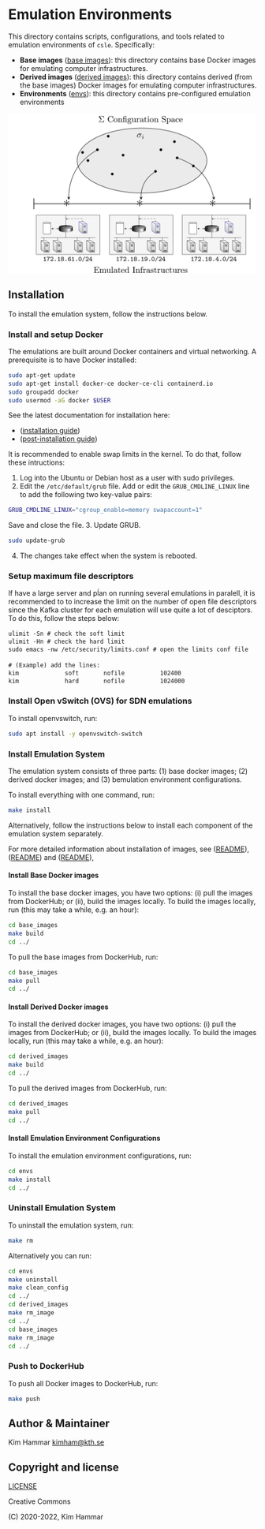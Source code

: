 # Emulation Environments

This directory contains scripts, configurations, and tools related to emulation environments of `csle`. Specifically:

- **Base images** ([base images](./base_images)): this directory contains base Docker images for emulating computer infrastructures.
- **Derived images** ([derived images](./derived_images)): this directory contains derived (from the base images) Docker images for emulating computer infrastructures.
- **Environments** ([envs](./envs)): this directory contains pre-configured emulation environments

<p align="center">
<img src="docs/config_space.png" width="600">
</p>

## Installation
To install the emulation system, follow the instructions below.

### Install and setup Docker

The emulations are built around Docker containers and virtual networking. 
A prerequisite is to have Docker installed:

```bash
sudo apt-get update
sudo apt-get install docker-ce docker-ce-cli containerd.io
sudo groupadd docker
sudo usermod -aG docker $USER
```

See the latest documentation for installation here: 

- ([installation guide](https://docs.docker.com/engine/install/ubuntu/))
- ([post-installation guide](https://docs.docker.com/engine/install/linux-postinstall/))

It is recommended to enable swap limits in the kernel. To do that, follow these intructions:
1. Log into the Ubuntu or Debian host as a user with sudo privileges.
2. Edit the `/etc/default/grub` file. Add or edit the `GRUB_CMDLINE_LINUX` line to add the following two key-value pairs:
```bash
GRUB_CMDLINE_LINUX="cgroup_enable=memory swapaccount=1"
```
Save and close the file.
3. Update GRUB.
```bash
sudo update-grub
```
4. The changes take effect when the system is rebooted.

### Setup maximum file descriptors
If have a large server and pĺan on running several emulations in paralell, it is recommended to to increase 
the limit on the number of open file descriptors since the Kafka cluster for each emulation will use quite 
a lot of desciptors. To do this, follow the steps below:
```
ulimit -Sn # check the soft limit
ulimit -Hn # check the hard limit
sudo emacs -nw /etc/security/limits.conf # open the limits conf file

# (Example) add the lines:
kim             soft       nofile          102400
kim             hard       nofile          1024000
```

### Install Open vSwitch (OVS)  for SDN emulations

To install openvswitch, run:
```bash
sudo apt install -y openvswitch-switch
```

### Install Emulation System

The emulation system consists of three parts: (1) base docker images; (2) derived docker images; 
and (3) bemulation environment configurations.

To install everything with one command, run:
```bash
make install
```

Alternatively, follow the instructions below to install each component of the emulation system separately.

For more detailed information about installation of images, see ([README](./base_images/README.MD)),
([README](./derived_images/README.MD)) and ([README](./envs/README.md)),

#### Install Base Docker images

To install the base docker images, you have two options: (i) pull the images from DockerHub; or (ii), build the images locally.
To build the images locally, run (this may take a while, e.g. an hour):
```bash
cd base_images
make build
cd ../
```     
To pull the base images from DockerHub, run:
```bash
cd base_images
make pull
cd ../
```

#### Install Derived Docker images

To install the derived docker images, you have two options: (i) pull the images from DockerHub; or (ii), build the images locally.
To build the images locally, run (this may take a while, e.g. an hour):
```bash
cd derived_images
make build
cd ../
```     
To pull the derived images from DockerHub, run:
```bash
cd derived_images
make pull
cd ../
```

#### Install Emulation Environment Configurations

To install the emulation environment configurations, run: 

```bash
cd envs
make install
cd ../
```

### Uninstall Emulation System

To uninstall the emulation system, run:

```bash
make rm
```
Alternatively you can run:
```bash
cd envs
make uninstall
make clean_config
cd ../
cd derived_images
make rm_image
cd ../
cd base_images
make rm_image
cd ../
```

### Push to DockerHub
To push all Docker images to DockerHub, run:

```bash
make push
```

## Author & Maintainer

Kim Hammar <kimham@kth.se>

## Copyright and license

[LICENSE](../LICENSE.md)

Creative Commons

(C) 2020-2022, Kim Hammar